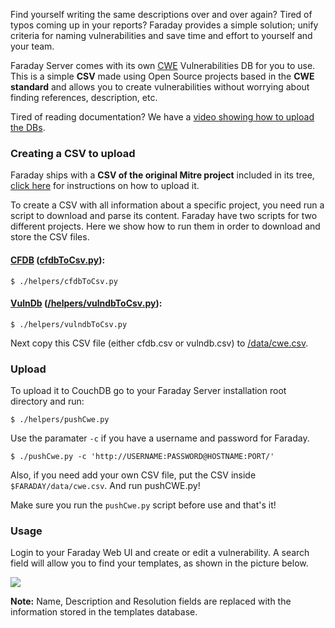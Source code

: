 Find yourself writing the same descriptions over and over again? Tired of typos coming up in your reports? Faraday provides a simple solution; unify criteria for naming vulnerabilities and save time and effort to yourself and your team.

Faraday Server comes with its own [CWE](https://cwe.mitre.org/) Vulnerabilities DB for you to use. This is a simple **CSV** made using Open Source projects based in the **CWE standard** and allows you to create vulnerabilities without worrying about finding references, description, etc.

Tired of reading documentation? We have a [video showing how to upload the DBs](https://www.youtube.com/watch?v=o5uSS6yzvCo).

### Creating a CSV to upload

Faraday ships with a **CSV of the original Mitre project** included in its tree, [click here](#upload) for instructions on how to upload it.

To create a CSV with all information about a specific project, you need run a script to download and parse its content.
Faraday have two scripts for two different projects. Here we show how to run them in order to download and store the CSV files.

#### [CFDB](https://github.com/mubix/cfdb) ([cfdbToCsv.py](/helpers/cfdbToCsv.py)):

    $ ./helpers/cfdbToCsv.py

#### [VulnDb](https://github.com/vulndb/data) ([/helpers/vulndbToCsv.py](vulndbToCsv.py)):

    $ ./helpers/vulndbToCsv.py

Next copy this CSV file (either cfdb.csv or vulndb.csv) to [/data/cwe.csv](data/cwe.csv).

<a name="upload"></a>
### Upload
To upload it to CouchDB go to your Faraday Server installation root directory and run:

    $ ./helpers/pushCwe.py

Use the paramater `-c` if you have a username and password for Faraday.

    $ ./pushCwe.py -c 'http://USERNAME:PASSWORD@HOSTNAME:PORT/'

Also, if you need add your own CSV file, put the CSV inside `$FARADAY/data/cwe.csv`. And run pushCWE.py!

Make sure you run the `pushCwe.py` script before use and that's it!

### Usage

Login to your Faraday Web UI and create or edit a vulnerability. A search field will allow you to find your templates, as shown in the picture below.

![](https://raw.githubusercontent.com/wiki/infobyte/faraday/images/faraday_statusreport_vuln_creation_templates_list.png)

**Note:** Name, Description and Resolution fields are replaced with the information stored in the templates database.
